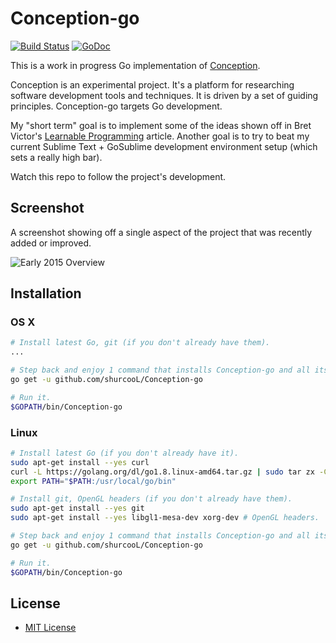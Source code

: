 Conception-go
=============

[![Build Status](https://travis-ci.org/shurcooL/Conception-go.svg?branch=master)](https://travis-ci.org/shurcooL/Conception-go) [![GoDoc](https://godoc.org/github.com/shurcooL/Conception-go?status.svg)](https://godoc.org/github.com/shurcooL/Conception-go)

This is a work in progress Go implementation of [Conception](https://github.com/shurcooL/Conception#demonstration).

Conception is an experimental project. It's a platform for researching software development tools and techniques. It is driven by a set of guiding principles. Conception-go targets Go development.

My "short term" goal is to implement some of the ideas shown off in Bret Victor's [Learnable Programming](http://worrydream.com/LearnableProgramming/) article. Another goal is to try to beat my current Sublime Text + GoSublime development environment setup (which sets a really high bar).

Watch this repo to follow the project's development.

Screenshot
----------

A screenshot showing off a single aspect of the project that was recently added or improved.

![Early 2015 Overview](http://dmitri.shuralyov.com/projects/Conception/images/Go/early-2015-overview.png)

Installation
------------

### OS X

```bash
# Install latest Go, git (if you don't already have them).
...

# Step back and enjoy 1 command that installs Conception-go and all its dependencies.
go get -u github.com/shurcooL/Conception-go

# Run it.
$GOPATH/bin/Conception-go
```

### Linux

```bash
# Install latest Go (if you don't already have it).
sudo apt-get install --yes curl
curl -L https://golang.org/dl/go1.8.linux-amd64.tar.gz | sudo tar zx -C /usr/local/
export PATH="$PATH:/usr/local/go/bin"

# Install git, OpenGL headers (if you don't already have them).
sudo apt-get install --yes git
sudo apt-get install --yes libgl1-mesa-dev xorg-dev # OpenGL headers.

# Step back and enjoy 1 command that installs Conception-go and all its dependencies.
go get -u github.com/shurcooL/Conception-go

# Run it.
$GOPATH/bin/Conception-go
```

License
-------

-	[MIT License](https://opensource.org/licenses/mit-license.php)
